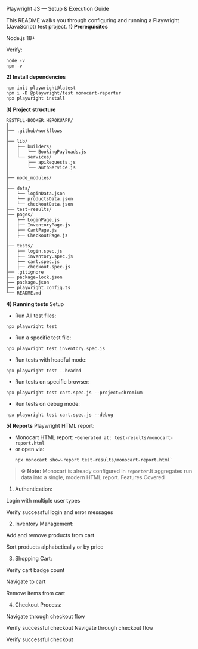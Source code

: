Playwright JS — Setup & Execution Guide

This README walks you through configuring and running a Playwright (JavaScript) test project.
**1) Prerequisites**

Node.js 18+

Verify:
```
node -v
npm -v
```
**2) Install dependencies**
```
npm init playwright@latest
npm i -D @playwright/test monocart-reporter 
npx playwright install
```
**3) Project structure**

```
RESTFiL-BOOKER.HEROKUAPP/
│
├── .github/workflows
│
├── lib/
│   ├── builders/
│   │   └── BookingPayloads.js
│   └── services/
│       ├── apiRequests.js
│       └── authService.js
│
├── node_modules/
│
├── data/
│   └── loginData.json
│   └── productsData.json
│   └── checkoutData.json
├── test-results/
├── pages/
│   ├── LoginPage.js
│   ├── InventoryPage.js
│   ├── CartPage.js
│   ├── CheckoutPage.js
│
├── tests/
│   ├── login.spec.js 
│   ├── inventory.spec.js
│   ├── cart.spec.js
│   ├── checkout.spec.js
├── .gitignore
├── package-lock.json
├── package.json
├── playwright.config.ts
└── README.md
```
**4) Running tests**
Setup

- Run All test files:
```
npx playwright test
```

- Run a specific test file:
```
npx playwright test inventory.spec.js
```
- Run tests with headful mode:
```
npx playwright test --headed
```
- Run tests on specific browser:
```
npx playwright test cart.spec.js --project=chromium
```
- Run tests on debug mode:
```
npx playwright test cart.spec.js --debug
```

**5) Reports**
Playwright HTML report:
- Monocart HTML report:
  -`Generated at: test-results/monocart-report.html`
- or open via:
    ```
    npx monocart show-report test-results/monocart-report.html`
    ```
> ⚙️ **Note:** Monocart is already configured in `reporter`.It aggregates run data into a single, modern HTML report.
Features Covered
1. Authentication:

Login with multiple user types

Verify successful login and error messages

2. Inventory Management:

Add and remove products from cart

Sort products alphabetically or by price

3. Shopping Cart:

Verify cart badge count

Navigate to cart

Remove items from cart

4. Checkout Process:

Navigate through checkout flow

Verify successful checkout
Navigate through checkout flow

Verify successful checkout
